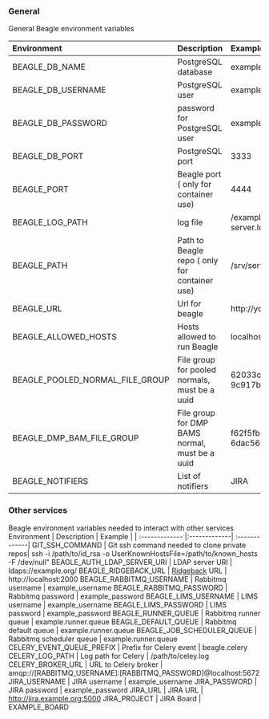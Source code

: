 
### General

General Beagle environment variables

 Environment       | Description |  Example |
 | :------------- |:-------------| :-------------|
BEAGLE_DB_NAME | PostgreSQL database | example_database
BEAGLE_DB_USERNAME | PostgreSQL user | example_user
BEAGLE_DB_PASSWORD | password for PostgreSQL user | example_password
BEAGLE_DB_PORT | PostgreSQL port | 3333
BEAGLE_PORT | Beagle port ( only for container use) | 4444
BEAGLE_LOG_PATH | log file | /example/path/logs/beagle-server.log
BEAGLE_PATH | Path to Beagle repo ( only for container use) | /srv/services/staging_voyager/beagle/
BEAGLE_URL | Url for beagle | http://your_server:4444
BEAGLE_ALLOWED_HOSTS | Hosts allowed to run Beagle | localhost,your_server
BEAGLE_POOLED_NORMAL_FILE_GROUP| File group for pooled normals, must be a uuid | 62033c45-6c55-4d2d-bec2-9c917b4af133
BEAGLE_DMP_BAM_FILE_GROUP | File group for DMP BAMS normal, must be a uuid |f62f5fb8-2dbd-45b2-8050-6dac56a4cc17
BEAGLE_NOTIFIERS| List of notifiers | JIRA

### Other services

Beagle environment variables needed to interact with other services
 Environment       | Description |  Example |
 | :------------- |:-------------| :-------------|
GIT_SSH_COMMAND | Git ssh command needed to clone private repos| ssh -i /path/to/id_rsa -o UserKnownHostsFile=/path/to/known_hosts -F /dev/null"
BEAGLE_AUTH_LDAP_SERVER_URI | LDAP server URI | ldaps://example.org/
BEAGLE_RIDGEBACK_URL | [Ridgeback](https://github.com/mskcc/ridgeback) URL | http://localhost:2000
BEAGLE_RABBITMQ_USERNAME | Rabbitmq username | example_username
BEAGLE_RABBITMQ_PASSWORD | Rabbitmq password | example_password
BEAGLE_LIMS_USERNAME | LIMS username | example_username
BEAGLE_LIMS_PASSWORD | LIMS password | example_password
BEAGLE_RUNNER_QUEUE | Rabbitmq runner queue | example.runner.queue
BEAGLE_DEFAULT_QUEUE | Rabbitmq default queue | example.runner.queue
BEAGLE_JOB_SCHEDULER_QUEUE | Rabbitmq scheduler queue | example.runner.queue
CELERY_EVENT_QUEUE_PREFIX | Prefix for Celery event | beagle.celery
CELERY_LOG_PATH | Log path for Celery | /path/to/celey.log
CELERY_BROKER_URL | URL to Celery broker | amqp://[RABBITMQ_USERNAME]:[RABBITMQ_PASSWORD]@localhost:5672
JIRA_USERNAME | JIRA username | example_username
JIRA_PASSWORD | JIRA password | example_password
JIRA_URL | JIRA URL | http://jira.example.org:5000
JIRA_PROJECT | JIRA Board | EXAMPLE_BOARD
